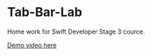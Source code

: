 # Tab-Bar-Lab
Home work for Swift Developer Stage 3 cource.

[Demo video here](https://youtu.be/pbXoJJGVFsI)
